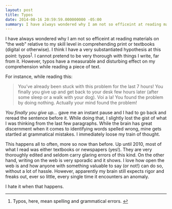 ```yaml
---
layout: post
title: Typos
date: 2014-08-16 20:59:59.000000000 -05:00
summary: I have always wondered why I am not so efficeint at reading materials on "the web" relative to my skill level in comprehending print or textbooks. I think I have a very substantiated hypothesis at this point.
---
```

<p>I have always wondered why I am not so efficeint at reading materials on "the web" relative to my skill level in comprehending print or textbooks (digital or otherwise). I think I have a very substantiated hypothesis at this point: typos<sup id="fnref-786:fn-1"><a href="#fn-786:fn-1" rel="footnote">1</a></sup>. I cannot pretend to be very thorough with things I write, far from it. However, typos have a measurable and disturbing effect on my comprehension while reading a piece of text.</p>

<p>For instance, while reading this:</p>

<blockquote>
  <p>You’ve already been stuck with this problem for the last 7 hours! You finally you give up and get back to your desk few hours later (after some sleep or a walk with your dog). Voi a la! You found the problem by doing nothing. Actually your mind found the problem!</p>
</blockquote>

<p><em>You finally you give up...</em> gave me an instant pause and I had to go back and reread the sentence before it. While doing that, I slightly lost the gist of what I was thinking from the last few  paragraphs. While the brain has great discernment when it comes to identifying words spelled wrong, mine gets startled at grammatical mistakes. I immediately loose my train of thought.</p>

<p>This happens all to often, more so now than before. Up until 2010, most of what I read was either textbooks or newspapers (yes!). They are very thoroughly edited and seldom carry glaring errors of this kind. On the other hand, writing on the web is very sporadic and it shows. I love how open the web is and how anyone with something valuable to say (or not!) can do so, without a lot of hassle. However, apparently my brain still expects rigor and freaks out, ever so little, every single time it encounters an anomaly.</p>

<p>I hate it when that happens.</p>

<div class="footnotes">
<hr />
<ol>

<li id="fn-786:fn-1">
<p>Typos, here, mean spelling and grammatical errors.&#160;<a href="#fnref-786:fn-1" rev="footnote">&#8617;</a></p>
</li>

</ol>
</div>
